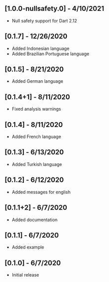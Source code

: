 ## [1.0.0-nullsafety.0] - 4/10/2021

- Null safety support for Dart 2.12

## [0.1.7] - 12/26/2020

- Added Indonesian language
- Added Brazilian Portuguese language

## [0.1.5] - 8/21/2020

- Added German language

## [0.1.4+1] - 8/11/2020

- Fixed analysis warnings

## [0.1.4] - 8/11/2020

- Added French language

## [0.1.3] - 6/13/2020

- Added Turkish language

## [0.1.2] - 6/12/2020

- Added messages for english

## [0.1.1+2] - 6/7/2020

- Added documentation

## [0.1.1] - 6/7/2020

- Added example

## [0.1.0] - 6/7/2020

- Initial release

